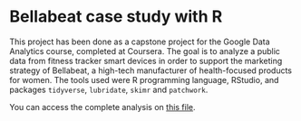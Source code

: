 # Bellabeat case study with R

This project has been done as a capstone project for the Google Data Analytics course, completed at Coursera. The goal is to analyze a public data from fitness tracker smart devices in order to support the marketing strategy of Bellabeat, a high-tech manufacturer of health-focused products for women.
The tools used were R programming language, RStudio, and packages `tidyverse`, `lubridate`, `skimr` and `patchwork`.

You can access the complete analysis on [this file](https://github.com/henriquetoledos/bellabeat-case-study-R/blob/main/Bellabeat_project.md).
